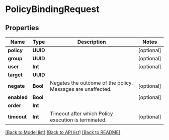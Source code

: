 # PolicyBindingRequest

## Properties
Name | Type | Description | Notes
------------ | ------------- | ------------- | -------------
**policy** | **UUID** |  | [optional] 
**group** | **UUID** |  | [optional] 
**user** | **Int** |  | [optional] 
**target** | **UUID** |  | 
**negate** | **Bool** | Negates the outcome of the policy. Messages are unaffected. | [optional] 
**enabled** | **Bool** |  | [optional] 
**order** | **Int** |  | 
**timeout** | **Int** | Timeout after which Policy execution is terminated. | [optional] 

[[Back to Model list]](../README.md#documentation-for-models) [[Back to API list]](../README.md#documentation-for-api-endpoints) [[Back to README]](../README.md)


